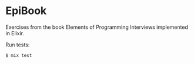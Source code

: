# EpiBook

Exercises from the book Elements of Programming Interviews implemented in Elixir.

Run tests:

```sh
$ mix test
```
